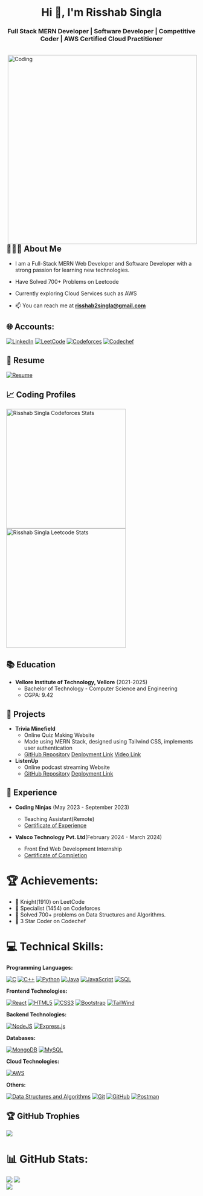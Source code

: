
<h1 align="center">Hi 👋, I'm Risshab Singla</h1>
<h3 align="center"> Full Stack MERN Developer | Software Developer | Competitive Coder | AWS Certified Cloud Practitioner  </h3>
<br>
<img align="right" alt="Coding" width="500" src="https://imageio.forbes.com/specials-images/imageserve/61d52d4e3a76ed81ac034ea8/The-10-Tech-Trends-That-Will-Transform-Our-World/960x0.jpg?height=399&width=711&fit=bounds">

## 👨🏻‍💻 About Me 

- I am a Full-Stack MERN Web Developer and Software Developer with a strong passion for learning new technologies.
- Have Solved 700+ Problems on Leetcode
- Currently exploring Cloud Services such as AWS

- 📫 You can reach me at **risshab2singla@gmail.com**


## 🌐 Accounts:

[![LinkedIn](https://img.shields.io/badge/LinkedIn-0A66C2.svg?style=for-the-badge&logo=LinkedIn&logoColor=white)](https://www.linkedin.com/in/risshab-singla/) 
[![LeetCode](https://img.shields.io/static/v1?style=for-the-badge&message=LeetCode&color=222222&logo=LeetCode&logoColor=FFA116&label=)](https://leetcode.com/Risshab_Singla/) 
[![Codeforces](https://img.shields.io/badge/Codeforces-1F8ACB.svg?style=for-the-badge&logo=Codeforces&logoColor=white)](https://codeforces.com/profile/risshab2singla)
[![Codechef](https://img.shields.io/badge/CodeChef-5B4638.svg?style=for-the-badge&logo=CodeChef&logoColor=white)](https://www.codechef.com/users/risshabsingla)

## 📄 Resume 

[![Resume](https://img.shields.io/badge/View%20Resume-4285F4?style=for-the-badge&logo=Google%20Drive&logoColor=white)](https://drive.google.com/file/d/1bdi3BVDSE3or63rzsQuCb1JJENZIdqim/view)


## 📈 Coding Profiles

<span>
<a href="https://codeforces.com/profile/risshab2singla">
<img height="316" src="https://codeforces-readme-stats.vercel.app/api/card?username=risshab2singla&theme=github_dark&force_username=true&border_color=404040" alt="Risshab Singla Codeforces Stats"/>
</a>
<a href="https://leetcode.com/Risshab_Singla/">
<img height="316" src="https://leetcard.jacoblin.cool/Risshab_Singla?theme=dark&font=Ubuntu&cache=14400&ext=contest&sheets=https://gist.githubusercontent.com/Risshab_Singla/5e715e284c89cace8f5fa09f7fb930b8/raw/ec0be570f114124b1a2156a660d67baa0ab5639d/leetcode_stats_card.css" alt="Risshab Singla Leetcode Stats"/>
</a>
</span>

## 📚 Education 
- **Vellore Institute of Technology, Vellore** (2021-2025)
  - Bachelor of Technology - Computer Science and Engineering
  - CGPA: 9.42

## 🚀 Projects 

- **Trivia Minefield**
  - Online Quiz Making Website
  - Made using MERN Stack, designed using Tailwind CSS, implements user authentication
  - [GitHub Repository](https://github.com/RisshabSingla/CodSoft_Task2)   [Deployment Link](https://triviaminefield.vercel.app/)  [Video Link](https://www.linkedin.com/posts/risshab-singla_triviaminefield-quiz-edtech-activity-7203034438237081600-kLoR?utm_source=share&utm_medium=member_desktop/)
- **ListenUp**
  - Online podcast streaming Website
  - [GitHub Repository](https://github.com/RisshabSingla/Ethnus-Project)   [Deployment Link](https://ethnus-project-frontend.vercel.app/)


 
## 💼 Experience 

- **Coding Ninjas** (May 2023 - September 2023)
  - Teaching Assistant(Remote)
  - [Certificate of Experience](https://ninjasfiles.s3.amazonaws.com/certificate7653497f0d2786a1be19a17ebc87dc802d84.pdf)
    
- **Valsco Technology Pvt. Ltd**(February 2024 - March 2024)
   - Front End Web Development Internship
   - [Certificate of Completion](https://drive.google.com/file/d/1fid9VW5Yep-50fJ1HC-FbJxISKj0fKiO/view?usp=sharing)

# 🏆 Achievements:

- 🌟 Knight(1910) on LeetCode
- 🌟 Specialist (1454) on Codeforces
- 🌟 Solved 700+ problems on Data Structures and Algorithms.
- 🌟 3 Star Coder on Codechef

# 💻 Technical Skills:
**Programming Languages:**

[![C](https://img.shields.io/badge/C-A8B9CC.svg?style=for-the-badge&logo=C&logoColor=black)](https://www.cprogramming.com/)
[![C++](https://img.shields.io/badge/C++-00599C.svg?style=for-the-badge&logo=C++&logoColor=white)](https://cplusplus.com/)
[![Python](https://img.shields.io/badge/Python-3776AB.svg?style=for-the-badge&logo=Python&logoColor=white)](https://www.python.org/)
[![Java](https://img.shields.io/badge/java-%23ED8B00.svg?style=for-the-badge&logo=java&logoColor=white)](https://www.java.com/en/)
[![JavaScript](https://img.shields.io/badge/JavaScript-F7DF1E.svg?style=for-the-badge&logo=JavaScript&logoColor=black)](https://developer.mozilla.org/en-US/docs/Web/JavaScript/)
[![SQL](https://img.shields.io/badge/SQL-4479A1.svg?style=for-the-badge&logo=MySQL&logoColor=white)](https://www.mysql.com/)

**Frontend Technologies:**

[![React](https://img.shields.io/badge/React-61DAFB.svg?style=for-the-badge&logo=React&logoColor=black)](https://reactjs.org/)
[![HTML5](https://img.shields.io/badge/HTML5-E34F26.svg?style=for-the-badge&logo=HTML5&logoColor=white)](https://developer.mozilla.org/en-US/docs/Web/HTML/)
[![CSS3](https://img.shields.io/badge/CSS3-1572B6.svg?style=for-the-badge&logo=CSS3&logoColor=white)](https://developer.mozilla.org/en-US/docs/Web/CSS/)
[![Bootstrap](https://img.shields.io/badge/Bootstrap-7952B3.svg?style=for-the-badge&logo=Bootstrap&logoColor=white)](https://getbootstrap.com/)
[![TailWind](https://img.shields.io/badge/Tailwind%20CSS-06B6D4.svg?style=for-the-badge&logo=Tailwind-CSS&logoColor=white)](https://tailwindcss.com/)

**Backend Technologies:**

[![NodeJS](https://img.shields.io/badge/Node.js-339933.svg?style=for-the-badge&logo=nodedotjs&logoColor=white)](https://nodejs.org/en/)
[![Express.js](https://img.shields.io/badge/Express-000000.svg?style=for-the-badge&logo=Express&logoColor=white)](https://expressjs.com/)

**Databases:**

[![MongoDB](https://img.shields.io/badge/MongoDB-47A248.svg?style=for-the-badge&logo=MongoDB&logoColor=white)](https://www.mongodb.com/)
[![MySQL](https://img.shields.io/badge/MySQL-4479A1.svg?style=for-the-badge&logo=MySQL&logoColor=white)](https://www.mysql.com/)


**Cloud Technologies:**

[![AWS](https://img.shields.io/badge/Amazon%20AWS-232F3E.svg?style=for-the-badge&logo=Amazon-AWS&logoColor=white)](https://aws.amazon.com/)


**Others:**

[![Data Structures and Algorithms](https://img.shields.io/badge/Data%20Structures%20and%20Algorithms-808080.svg?style=for-the-badge&logo=DataCamp&logoColor=white)](https://techdevguide.withgoogle.com/paths/data-structures-and-algorithms/)
[![Git](https://img.shields.io/static/v1?style=for-the-badge&message=Git&color=F05032&logo=Git&logoColor=FFFFFF&label=)](https://git-scm.com/)
[![GitHub](https://img.shields.io/static/v1?style=for-the-badge&message=GitHub&color=181717&logo=GitHub&logoColor=FFFFFF&label=)](https://github.com/)
[![Postman](https://img.shields.io/badge/Postman-FF6C37?style=for-the-badge&logo=postman&logoColor=white)](https://www.postman.com/)


## 🏆 GitHub Trophies

![](https://github-profile-trophy.vercel.app/?username=risshabsingla&theme=tokyonight&no-frame=false&no-bg=false&margin-w=4)

# 📊 GitHub Stats:
![](https://github-readme-stats.vercel.app/api?username=risshabsingla&theme=tokyonight&hide_border=false&include_all_commits=true&count_private=true)
![](https://github-readme-stats.vercel.app/api/top-langs/?username=risshabsingla&theme=tokyonight&hide_border=false&include_all_commits=true&count_private=true&layout=compact)<br/>
![](https://github-readme-streak-stats.herokuapp.com/?user=risshabsingla&theme=tokyonight&hide_border=false)<br/>

